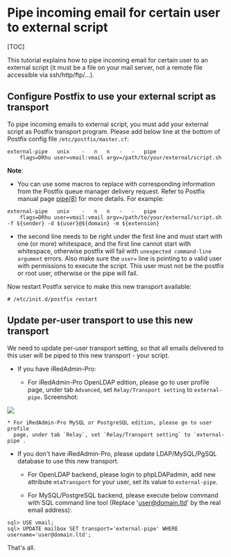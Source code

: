 # Pipe incoming email for certain user to external script

[TOC]

This tutorial explains how to pipe incoming email for certain user to an
external script (it must be a file on your mail server, not a remote file
accessible via ssh/http/ftp/...).

## Configure Postfix to use your external script as transport

To pipe incoming emails to external script, you must add your external script
as Postfix transport program. Please add below line at the bottom of Postfix
config file `/etc/postfix/master.cf`:

```
external-pipe   unix    -   n   n   -   -   pipe
    flags=DRhu user=vmail:vmail argv=/path/to/your/external/script.sh
```

__Note__:

* You can use some macros to replace with corresponding information from the
Postfix queue manager delivery request. Refer to Postfix manual page
[pipe(8)](http://www.postfix.org/pipe.8.html) for more details. For example:

```
external-pipe   unix    -   n   n   -   -   pipe
    flags=DRhu user=vmail:vmail argv=/path/to/your/external/script.sh -f ${sender} -d ${user}@${domain} -m ${extension}
```

* the second line needs to be right under the first line and must start with
one (or more) whitespace, and the first line cannot start with whitespace,
otherwise postfix will fail with `unexpected command-line argument` errors.
Also make sure the `user=` line is pointing to a valid user with permissions
to execute the script. This user must not be the postfix or root user, otherwise
or the pipe will fail.

Now restart Postfix service to make this new transport available:

```
# /etc/init.d/postfix restart
```

## Update per-user transport to use this new transport

We need to update per-user transport setting, so that all emails delivered to
this user will be piped to this new transport - your script.

* If you have iRedAdmin-Pro:

    * For iRedAdmin-Pro OpenLDAP edition, please go to user profile page, under
tab `Advanced`, set `Relay/Transport setting` to `external-pipe`. Screenshot:

![](./images/iredadmin/user_profile_relay.png)

    * For iRedAdmin-Pro MySQL or PostgreSQL edition, please go to user profile
      page, under tab `Relay`, set `Relay/Transport setting` to `external-pipe`.

* If you don't have iRedAdmin-Pro, please update LDAP/MySQL/PgSQL database to
use this new transport.

	*  For OpenLDAP backend, please login to phpLDAPadmin, add new attribute
       `mtaTransport` for your user, set its value to `external-pipe`.

	* For MySQL/PostgreSQL backend, please execute below command with SQL
      command line tool (Replace 'user@domain.ltd' by the real email address):

```
sql> USE vmail;
sql> UPDATE mailbox SET transport='external-pipe' WHERE username='user@domain.ltd';
```

That's all.
